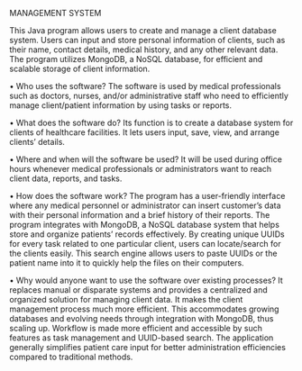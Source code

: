 MANAGEMENT SYSTEM

This Java program allows users to create and manage a client database system. Users can input and store personal information of clients, such as their name, contact details, medical history, and any other relevant data. The program utilizes MongoDB, a NoSQL database, 
for efficient and scalable storage of client information.

• Who uses the software?
The software is used by medical professionals such as doctors, nurses, and/or administrative staff who need to efficiently manage client/patient information by using tasks or reports. 

• What does the software do?
Its function is to create a database system for clients of healthcare facilities. It lets users input, save, view, and arrange clients’ details.


• Where and when will the software be used?
It will be used during office hours whenever medical professionals or administrators want to reach client data, reports, and tasks.

• How does the software work?
The program has a user-friendly interface where any medical personnel or administrator can insert customer’s data with their personal information and a brief history of their reports. The program integrates with MongoDB, a NoSQL database system that helps store and organize patients’ records effectively. By creating unique UUIDs for every task related to one particular client, users can locate/search for the clients easily. This search engine allows users to paste UUIDs or the patient name into it to quickly help the files on their computers.

• Why would anyone want to use the software over existing processes?
It replaces manual or disparate systems and provides a centralized and organized solution for managing client data. It makes the client management process much more efficient. This accommodates growing databases and evolving needs through integration with MongoDB, thus scaling up. Workflow is made more efficient and accessible by such features as task management and UUID-based search. The application generally simplifies patient care input for better administration efficiencies compared to traditional methods.
